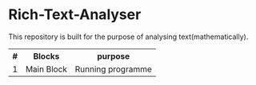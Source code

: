 # Rich-Text-Analyser
This repository is built for the purpose of analysing text(mathematically).
<div>
<table>
<th>#</th><th>Blocks</th><th>purpose</th>
<tr>
<td>1</td><td>Main Block</td><td>Running programme</td>
</tr>
</div>
